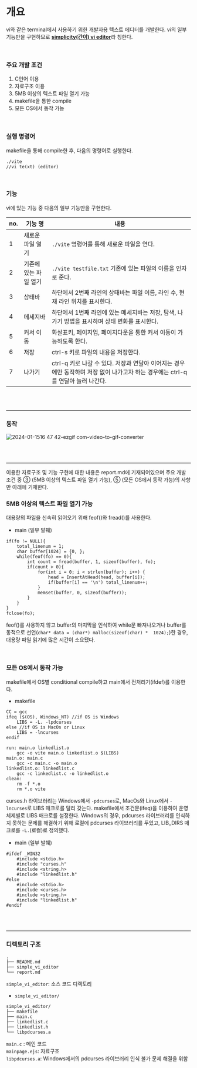 # 개요
vi와 같은 terminal에서 사용하기 위한 개발자용 텍스트 에디터를 개발한다. vi의 일부 기능만을 구현하므로 <u>**simplicity(간이) vi editor**</u>라 칭한다.

</br>

### 주요 개발 조건
1. C언어 이용
2. 자료구조 이용
3. 5MB 이상의 텍스트 파일 열기 가능
4. makefile을 통한 compile
5. 모든 OS에서 동작 가능 

</br>

### 실행 명령어
makefile을 통해 compile한 후, 다음의 명령어로 실행한다. 
```
./vite
//vi te(xt) (editor)
```

</br>

### 기능
vi에 있는 기능 중 다음의 일부 기능만을 구현한다. 

|no.|기능 명| 내용|
|---|---|---|
|1|새로운 파일 열기|`./vite` 명령어를 통해 새로운 파일을 연다.|
|2|기존에 있는 파일 열기|`./vite testfile.txt` 기존에 있는 파일의 이름을 인자로 준다.|
|3|상태바|하단에서 2번째 라인의 상태바는 파일 이름, 라인 수, 현재 라인 위치를 표시한다.|
|4|메세지바|하단에서 1번째 라인에 있는 메세지바는 저장, 탐색, 나가기 방법을 표시하며 상태 변화를 표시한다.|
|5|커서 이동|화살표키, 페이지업, 페이지다운을 통한 커서 이동이 가능하도록 한다.|
|6|저장|ctrl-s 키로 파일의 내용을 저장한다.|
|7|나가기|ctrl-q 키로 나갈 수 있다. 저장과 연달아 이어지는 경우에만 동작하며 저장 없이 나가고자 하는 경우에는 ctrl-q를 연달아 눌러 나간다.|

</br>
</br>

-------------
### 동작
![2024-01-1516 47 42-ezgif com-video-to-gif-converter](https://github.com/Jaden000/simple-vi-editor/assets/84056591/75ea0b78-a8c2-4d4c-b4af-3b7722d78ce6)


</br>
</br>

---------------------

이용한 자료구조 및 기능 구현에 대한 내용은 report.md에 기재되어있으며 주요 개발 조건 중 ③ (5MB 이상의 텍스트 파일 열기 가능), ⑤ (모든 OS에서 동작 가능)의 사항만 아래에 기재한다.


### 5MB 이상의 텍스트 파일 열기 가능
대용량의 파일을 신속히 읽어오기 위해 feof()와 fread()를 사용한다. 
- main (일부 발췌)
```
if(fo != NULL){
    total_linenum = 1;
    char buffer[1024] = {0, };
    while(feof(fo) == 0){
        int count = fread(buffer, 1, sizeof(buffer), fo);
        if(count > 0){
            for(int i = 0; i < strlen(buffer); i++) {
                head = InsertAtHead(head, buffer[i]);
                if(buffer[i] == '\n') total_linenum++;
            }
            memset(buffer, 0, sizeof(buffer));
        }
    }
}
fclose(fo);
```
feof()를 사용하지 않고 buffer의 마지막을 인식하여 while문 빠져나오거나 buffer를 동적으로 선언(`char* data = (char*) malloc(sizeof(char) *  1024);`)한 경우, 대용량 파일 읽기에 많은 시간이 소요됐다.

</br>

### 모든 OS에서 동작 가능
makefile에서 OS별 conditional compile하고 main에서 전처리기(ifdef)를 이용한다.

- makefile
```
CC = gcc
ifeq ($(OS), Windows_NT) //if OS is Windows
    LIBS = -L. -lpdcurses
else //if OS is MacOs or Linux
    LIBS = -lncurses
endif

run: main.o linkedlist.o 
	gcc -o vite main.o linkedlist.o $(LIBS)
main.o: main.c
	gcc -c main.c -o main.o 
linkedlist.o: linkedlist.c
	gcc -c linkedlist.c -o linkedlist.o
clean:
	rm -f *.o
	rm *.o vite
```

curses.h 라이브러리는 Windows에서 `-pdcurses`로, MacOs와 Linux에서 `-lncurses`로 LIBS 매크로를 달리 갖는다.  makefile에서 조건문(ifeq)을 이용하여 운영체제별로 LIBS 매크로를 설정한다. Windows의 경우, pdcurses 라이브러리를 인식하지 못하는 문제를 해결하기 위해 로컬에 pdcurses 라이브러리를 두었고, LIB_DIRS 매크로를 `-L.`(로컬)로 정의했다.


- main (일부 발췌)
```
#ifdef _WIN32
    #include <stdio.h>
    #include "curses.h"   
    #include <string.h>
    #include "linkedlist.h"
#else
    #include <stdio.h>
    #include <curses.h>   
    #include <string.h>
    #include "linkedlist.h"
#endif
```

</br>
</br>

-----------

### 디렉토리 구조

```
.
├── README.md
├── simple_vi_editor
└── report.md
```

`simple_vi_editor`: 소스 코드 디렉토리



- `simple_vi_editor/`

```
simple_vi_editor/
├── makefile
├── main.c
├── linkedlist.c
├── linkedlist.h
└── libpdcurses.a
```
`main.c` : 메인 코드  
`mainpage.ejs`: 자료구조  
`libpdcurses.a`: Windows에서의 pdcurses 라이브러리 인식 불가 문제 해결을 위함
